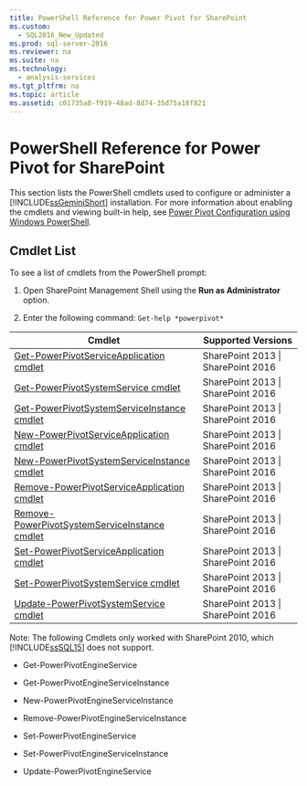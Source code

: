 ```yaml
---
title: PowerShell Reference for Power Pivot for SharePoint
ms.custom: 
  - SQL2016_New_Updated
ms.prod: sql-server-2016
ms.reviewer: na
ms.suite: na
ms.technology: 
  - analysis-services
ms.tgt_pltfrm: na
ms.topic: article
ms.assetid: c01735a8-f919-48ad-8d74-35d75a18f821
---
```

# PowerShell Reference for Power Pivot for SharePoint
  This section lists the PowerShell cmdlets used to configure or administer a [!INCLUDE[ssGeminiShort](../../Topics/TopicNameNotContainA/includes/ssGeminiShort_md.md)] installation. For more information about enabling the cmdlets and viewing built-in help, see [Power Pivot Configuration using Windows PowerShell](../../Topics/TopicNameNotContainA/Power-Pivot-Configuration-using-Windows-PowerShell.md).  
  
## Cmdlet List  
 To see a list of cmdlets from the PowerShell prompt:  
  
1.  Open SharePoint Management Shell using the **Run as Administrator** option.  
  
2.  Enter the following command: `Get-help *powerpivot*`  
  
|Cmdlet|Supported Versions|  
|------------|------------------------|  
|[Get-PowerPivotServiceApplication cmdlet](../../Topics/TopicNameNotContainA/Get-PowerPivotServiceApplication-cmdlet.md)|SharePoint 2013 &#124; SharePoint 2016|  
|[Get-PowerPivotSystemService cmdlet](../../Topics/TopicNameNotContainA/Get-PowerPivotSystemService-cmdlet.md)|SharePoint 2013 &#124; SharePoint 2016|  
|[Get-PowerPivotSystemServiceInstance cmdlet](../../Topics/TopicNameNotContainA/Get-PowerPivotSystemServiceInstance-cmdlet.md)|SharePoint 2013 &#124; SharePoint 2016|  
|[New-PowerPivotServiceApplication cmdlet](../../Topics/TopicNameNotContainA/New-PowerPivotServiceApplication-cmdlet.md)|SharePoint 2013 &#124; SharePoint 2016|  
|[New-PowerPivotSystemServiceInstance cmdlet](../../Topics/TopicNameNotContainA/New-PowerPivotSystemServiceInstance-cmdlet.md)|SharePoint 2013 &#124; SharePoint 2016|  
|[Remove-PowerPivotServiceApplication cmdlet](../../Topics/TopicNameNotContainA/Remove-PowerPivotServiceApplication-cmdlet.md)|SharePoint 2013 &#124; SharePoint 2016|  
|[Remove-PowerPivotSystemServiceInstance cmdlet](../../Topics/TopicNameNotContainA/Remove-PowerPivotSystemServiceInstance-cmdlet.md)|SharePoint 2013 &#124; SharePoint 2016|  
|[Set-PowerPivotServiceApplication cmdlet](../../Topics/TopicNameNotContainA/Set-PowerPivotServiceApplication-cmdlet.md)|SharePoint 2013 &#124; SharePoint 2016|  
|[Set-PowerPivotSystemService cmdlet](../../Topics/TopicNameNotContainA/Set-PowerPivotSystemService-cmdlet.md)|SharePoint 2013 &#124; SharePoint 2016|  
|[Update-PowerPivotSystemService cmdlet](../../Topics/TopicNameNotContainA/Update-PowerPivotSystemService-cmdlet.md)|SharePoint 2013 &#124; SharePoint 2016|  
  
 Note: The following Cmdlets only worked with SharePoint 2010, which [!INCLUDE[ssSQL15](../../Topics/TopicNameContainA/includes/ssSQL15_md.md)] does not support.  
  
-   Get-PowerPivotEngineService  
  
-   Get-PowerPivotEngineServiceInstance  
  
-   New-PowerPivotEngineServiceInstance  
  
-   Remove-PowerPivotEngineServiceInstance  
  
-   Set-PowerPivotEngineService  
  
-   Set-PowerPivotEngineServiceInstance  
  
-   Update-PowerPivotEngineService  
  
  